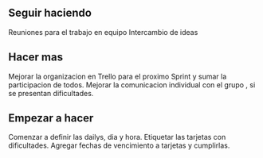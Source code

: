 ## Seguir haciendo
Reuniones para el trabajo en equipo 
Intercambio de ideas

## Hacer mas
Mejorar la organizacion en Trello para el proximo Sprint y sumar la participacion de todos.
Mejorar la comunicacion individual con el grupo , si se presentan dificultades.

## Empezar a hacer
Comenzar a definir las dailys, dia y hora.
Etiquetar las tarjetas con dificultades.
Agregar fechas de vencimiento a tarjetas y cumplirlas.
